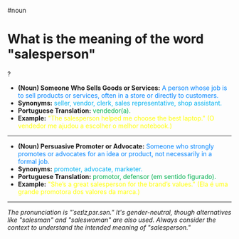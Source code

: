 #noun

# What is the meaning of the word "salesperson"
?
* **(Noun) Someone Who Sells Goods or Services:** <span style="color:rgb(0, 132, 255)">A person whose job is to sell products or services, often in a store or directly to customers.</span>
* **Synonyms:** <span style="color:rgb(0, 176, 240)">seller, vendor, clerk, sales representative, shop assistant.</span>
* **Portuguese Translation:** <span style="color:rgb(0, 176, 80)">vendedor(a).</span>
* **Example:** <span style="color:rgb(255, 255, 0)">"The salesperson helped me choose the best laptop." (O vendedor me ajudou a escolher o melhor notebook.)</span>
---
* **(Noun) Persuasive Promoter or Advocate:** <span style="color:rgb(0, 132, 255)">Someone who strongly promotes or advocates for an idea or product, not necessarily in a formal job.</span>
* **Synonyms:** <span style="color:rgb(0, 176, 240)">promoter, advocate, marketer.</span>
* **Portuguese Translation:** <span style="color:rgb(0, 176, 80)">promotor, defensor (em sentido figurado).</span>
* **Example:** <span style="color:rgb(255, 255, 0)">"She’s a great salesperson for the brand’s values." (Ela é uma grande promotora dos valores da marca.)</span>
---
*The pronunciation is "ˈseɪlzˌpɜr.sən." It's gender-neutral, though alternatives like "salesman" and "saleswoman" are also used. Always consider the context to understand the intended meaning of "salesperson."*
<!--SR:!2025-06-16,11,270-->
